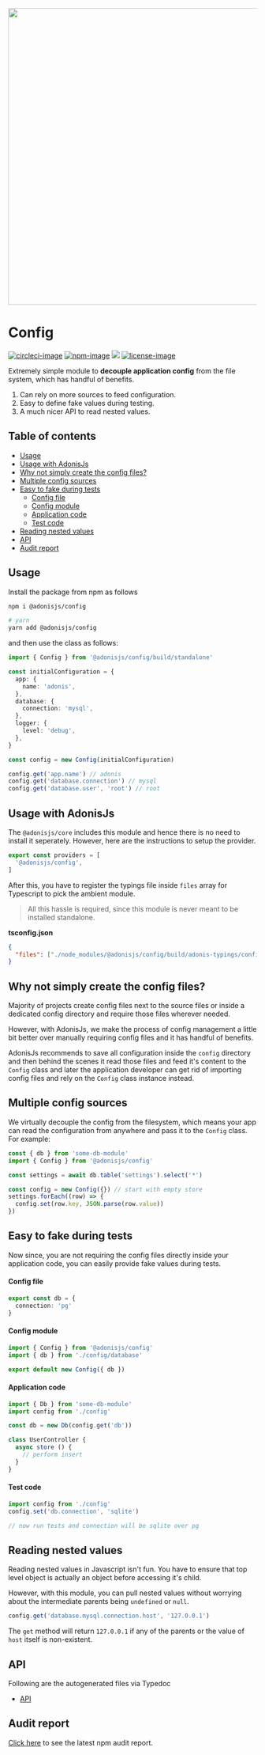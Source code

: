 <div align="center">
  <img src="https://res.cloudinary.com/adonisjs/image/upload/q_100/v1564392111/adonis-banner_o9lunk.png" width="600px">
</div>

# Config
[![circleci-image]][circleci-url] [![npm-image]][npm-url] ![][typescript-image] [![license-image]][license-url]

Extremely simple module to **decouple application config** from the file system, which has handful of benefits.

1. Can rely on more sources to feed configuration.
2. Easy to define fake values during testing.
3. A much nicer API to read nested values.

<!-- START doctoc generated TOC please keep comment here to allow auto update -->
<!-- DON'T EDIT THIS SECTION, INSTEAD RE-RUN doctoc TO UPDATE -->
## Table of contents

- [Usage](#usage)
- [Usage with AdonisJs](#usage-with-adonisjs)
- [Why not simply create the config files?](#why-not-simply-create-the-config-files)
- [Multiple config sources](#multiple-config-sources)
- [Easy to fake during tests](#easy-to-fake-during-tests)
    - [Config file](#config-file)
    - [Config module](#config-module)
    - [Application code](#application-code)
    - [Test code](#test-code)
- [Reading nested values](#reading-nested-values)
- [API](#api)
- [Audit report](#audit-report)

<!-- END doctoc generated TOC please keep comment here to allow auto update -->

## Usage
Install the package from npm as follows

```sh
npm i @adonisjs/config

# yarn
yarn add @adonisjs/config
```

and then use the class as follows:

```ts
import { Config } from '@adonisjs/config/build/standalone'

const initialConfiguration = {
  app: {
    name: 'adonis',
  },
  database: {
    connection: 'mysql',
  },
  logger: {
    level: 'debug',
  },
}

const config = new Config(initialConfiguration)

config.get('app.name') // adonis
config.get('database.connection') // mysql
config.get('database.user', 'root') // root
```

## Usage with AdonisJs

The `@adonisjs/core` includes this module and hence there is no need to install it seperately. However, here are the instructions to setup the provider.

```ts
export const providers = [
  '@adonisjs/config',
]
```

After this, you have to register the typings file inside `files` array for Typescript to pick the ambient module.

> All this hassle is required, since this module is never meant to be installed standalone.

**tsconfig.json**

```json
{
  "files": ["./node_modules/@adonisjs/config/build/adonis-typings/config.d.ts"]
}
```


## Why not simply create the config files?
Majority of projects create config files next to the source files or inside a dedicated config directory and require those files wherever needed.

However, with AdonisJs, we make the process of config management a little bit better over manually requiring config files and it has handful of benefits.

AdonisJs recommends to save all configuration inside the `config` directory and then behind the scenes it read those files and feed it's content to the `Config` class and later the application developer can get rid of importing config files and rely on the `Config` class instance instead.

## Multiple config sources
We virtually decouple the config from the filesystem, which means your app can read the configuration from anywhere and pass it to the `Config` class. For example:

```ts
const { db } from 'some-db-module'
import { Config } from '@adonisjs/config'

const settings = await db.table('settings').select('*')

const config = new Config({}) // start with empty store
settings.forEach((row) => {
  config.set(row.key, JSON.parse(row.value))
})
```

## Easy to fake during tests
Now since, you are not requiring the config files directly inside your application code, you can easily provide fake values during tests.

#### Config file
```ts
export const db = {
  connection: 'pg'
}
```

#### Config module
```ts
import { Config } from '@adonisjs/config'
import { db } from './config/database'

export default new Config({ db })
```

#### Application code
```ts
import { Db } from 'some-db-module'
import config from './config'

const db = new Db(config.get('db'))

class UserController {
  async store () {
    // perform insert
  }
}
```

#### Test code
```ts
import config from './config'
config.set('db.connection', 'sqlite')

// now run tests and connection will be sqlite over pg
```

## Reading nested values
Reading nested values in Javascript isn't fun. You have to ensure that top level object is actually an object before accessing it's child.

However, with this module, you can pull nested values without worrying about the intermediate parents being `undefined` or `null`.

```ts
config.get('database.mysql.connection.host', '127.0.0.1')
```

The `get` method will return `127.0.0.1` if any of the parents or the value of `host` itself is non-existent.

## API
Following are the autogenerated files via Typedoc

* [API](docs/README.md)

## Audit report
[Click here](https://htmlpreview.github.io/?https://github.com/adonisjs/config/blob/develop/npm-audit.html) to see the latest npm audit report.

[circleci-image]: https://img.shields.io/circleci/project/github/adonisjs/config/master.svg?style=for-the-badge&logo=circleci
[circleci-url]: https://circleci.com/gh/adonisjs/config "circleci"

[typescript-image]: https://img.shields.io/badge/Typescript-294E80.svg?style=for-the-badge&logo=typescript
[typescript-url]:  "typescript"

[npm-image]: https://img.shields.io/npm/v/@adonisjs/config.svg?style=for-the-badge&logo=npm
[npm-url]: https://npmjs.org/package/@adonisjs/config "npm"

[license-image]: https://img.shields.io/npm/l/@adonisjs/config?color=blueviolet&style=for-the-badge
[license-url]: LICENSE.md "license"
